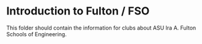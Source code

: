# Introduction to Fulton / FSO

This folder should contain the information for clubs about ASU Ira A. Fulton Schools of Engineering.

